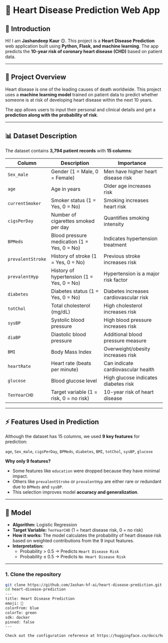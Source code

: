 # 💖 Heart Disease Prediction Web App

## 👋 Introduction
Hi! I am **Jashandeep Kaur** 😊. This project is a **Heart Disease Prediction** web application built using **Python, Flask, and machine learning**. The app predicts the **10-year risk of coronary heart disease (CHD)** based on patient data.  

---

## 🏥 Project Overview
Heart disease is one of the leading causes of death worldwide. This project uses a **machine learning model** trained on patient data to predict whether someone is at risk of developing heart disease within the next 10 years.

The app allows users to input their personal and clinical details and get a **prediction along with the probability of risk**.

---

## 📊 Dataset Description
The dataset contains **3,794 patient records** with **15 columns**:

| Column | Description | Importance |
|--------|------------|------------|
| `Sex_male` | Gender (1 = Male, 0 = Female) | Men have higher heart disease risk |
| `age` | Age in years | Older age increases risk |
| `currentSmoker` | Smoker status (1 = Yes, 0 = No) | Smoking increases heart risk |
| `cigsPerDay` | Number of cigarettes smoked per day | Quantifies smoking intensity |
| `BPMeds` | Blood pressure medication (1 = Yes, 0 = No) | Indicates hypertension treatment |
| `prevalentStroke` | History of stroke (1 = Yes, 0 = No) | Previous stroke increases risk |
| `prevalentHyp` | History of hypertension (1 = Yes, 0 = No) | Hypertension is a major risk factor |
| `diabetes` | Diabetes status (1 = Yes, 0 = No) | Diabetes increases cardiovascular risk |
| `totChol` | Total cholesterol (mg/dL) | High cholesterol increases risk |
| `sysBP` | Systolic blood pressure | High blood pressure increases risk |
| `diaBP` | Diastolic blood pressure | Additional blood pressure measure |
| `BMI` | Body Mass Index | Overweight/obesity increases risk |
| `heartRate` | Heart rate (beats per minute) | Can indicate cardiovascular health |
| `glucose` | Blood glucose level | High glucose indicates diabetes risk |
| `TenYearCHD` | Target variable (1 = risk, 0 = no risk) | 10-year risk of heart disease |

---

## ⚡ Features Used in Prediction
Although the dataset has 15 columns, we used **9 key features** for prediction:  

`age`, `Sex_male`, `cigsPerDay`, `BPMeds`, `diabetes`, `BMI`, `totChol`, `sysBP`, `glucose`  

**Why only 9 features?**  
- Some features like `education` were dropped because they have minimal impact.  
- Others like `prevalentStroke` or `prevalentHyp` are either rare or redundant due to `BPMeds` and `sysBP`.  
- This selection improves model **accuracy and generalization**.  

---

## 🧠 Model
- **Algorithm:** Logistic Regression  
- **Target Variable:** `TenYearCHD` (1 = heart disease risk, 0 = no risk)  
- **How it works:** The model calculates the probability of heart disease risk based on weighted contributions from the 9 input features.  
- **Interpretation:**  
  - Probability > 0.5 → Predicts `Heart Disease Risk`  
  - Probability ≤ 0.5 → Predicts `No Heart Disease Risk`  

---

### 1. Clone the repository
```bash
git clone https://github.com/Jashan-hf-ai/heart-disease-prediction.git
cd heart-disease-prediction
---
title: Heart Disease Prediction
emoji: 🏃
colorFrom: blue
colorTo: green
sdk: docker
pinned: false
---

Check out the configuration reference at https://huggingface.co/docs/hub/spaces-config-reference

